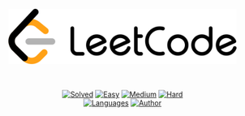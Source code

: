<div align="center">
  <br/>
  <img src="logo.png" width="450" height="auto"/>
  <br/>
  <br/>
  <br/>
  
  [![Solved](https://img.shields.io/badge/Solved-32/1905-337ab7.svg?style=flat)](https://github.com/yunfeijing/LeetHub)
  [![Easy](https://img.shields.io/badge/Easy-19-5cb85c.svg?style=flat)](https://github.com/yunfeijing/LeetHub)
  [![Medium](https://img.shields.io/badge/Medium-12-f0ad4e.svg?style=flat)](https://github.com/yunfeijing/LeetHub)
  [![Hard](https://img.shields.io/badge/Hard-1-d9534f.svg?style=flat)](https://github.com/yunfeijing/LeetHub)
  </br>
  [![Languages](https://img.shields.io/badge/Languages-Java-red.svg?style=flat)]()
  [![Author](https://img.shields.io/badge/Author-Yunfei%20Jing-blue.svg?style=flat)](https://github.com/yunfeijing)

</div>
</br>
</br>

